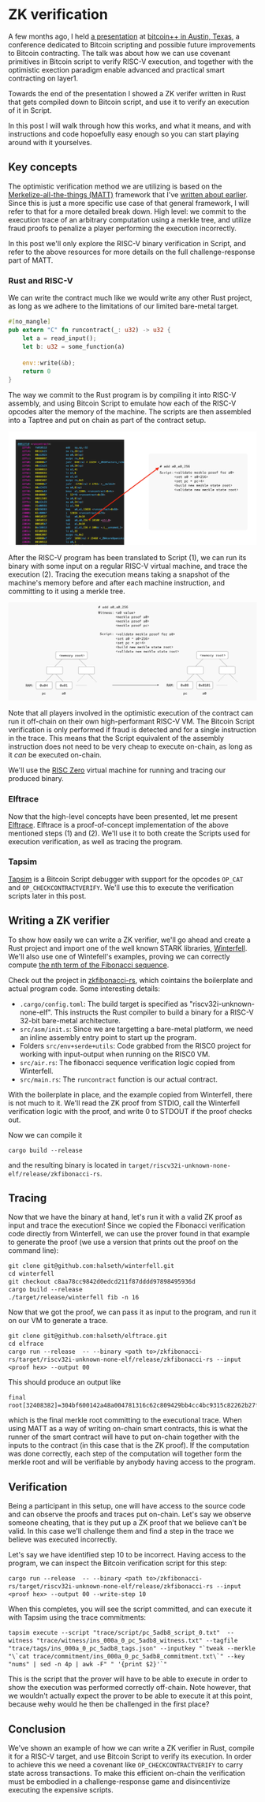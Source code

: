 # ZK verification
A few months ago, I held [a presentation](btcplusplus.pdf) at [bitcoin++ in
Austin, Texas](https://btcplusplus.dev/conf/atx24), a conference dedicated to
Bitcoin scripting and possible future improvements to Bitcoin contracting. The
talk was about how we can use covenant primitives in Bitcoin script to verify
RISC-V execution, and together with the optimistic exection paradigm enable
advanced and practical smart contracting on layer1.

Towards the end of the presentation I showed a ZK verifer written in Rust that
gets compiled down to Bitcoin script, and use it to verify an execution of it
in Script.

In this post I will walk through how this works, and what it means, and with
instructions and code hopoefully easy enough so you can start playing around
with it yourselves.

## Key concepts
The optimistic verification method we are utilizing is based on the
[Merkelize-all-the-things (MATT)](https://merkle.fun/) framework that I've
[written about
earlier](https://github.com/halseth/mattlab/blob/main/docs/challenge.md).
Since this is just a more specific use case of that general framework, I will
refer to that for a more detailed break down. High level: we commit to the
execution trace of an arbitrary computation using a merkle tree, and utilize
fraud proofs to penalize a player performing the execution incorrectly.

In this post we'll only explore the RISC-V binary verification in Script, and
refer to the above resources for more details on the full challenge-response
part of MATT.

### Rust and RISC-V
We can write the contract much like we would write any other Rust project, as
long as we adhere to the limitations of our limited bare-metal target.

```rust
#[no_mangle]
pub extern "C" fn runcontract(_: u32) -> u32 {
    let a = read_input();
    let b: u32 = some_function(a)

    env::write(&b);
    return 0
}
```

The way we commit to the Rust program is by compiling it into RISC-V assembly,
and using Bitcoin Script to emulate how each of the RISC-V opcodes alter the
memory of the machine. The scripts are then assembled into a Taptree and put on
chain as part of the contract setup.

![leaf](elf.png)

After the RISC-V program has been translated to Script (1), we can run its
binary with some input on a regular RISC-V virtual machine, and trace the
execution (2). Tracing the execution means taking a snapshot of the machine's
memory before and after each machine instruction, and committing to it using a
merkle tree.

![leaf](mem.png)

Note that all players involved in the optimistic execution of the contract can
run it off-chain on their own high-performant RISC-V VM. The Bitcoin Script
verification is only performed if fraud is detected and for a single
instruction in the trace. This means that the Script equivalent of the assembly
instruction does not need to be very cheap to execute on-chain, as long as it
_can_ be executed on-chain.

We'll use the [RISC Zero](https://github.com/risc0/risc0) virtual machine for
running and tracing our produced binary.

### Elftrace
Now that the high-level concepts have been presented, let me present
[Elftrace](https://github.com/halseth/elftrace).  Elftrace is a
proof-of-concept implementation of the above mentioned steps (1) and (2). We'll
use it to both create the Scripts used for execution verification, as well as
tracing the program.

### Tapsim
[Tapsim](https://github.com/halseth/tapsim) is a Bitcoin Script debugger with
support for the opcodes `OP_CAT` and `OP_CHECKCONTRACTVERIFY`. We'll use this
to execute the verification scripts later in this post.

## Writing a ZK verifier
To show how easily we can write a ZK verifier, we'll go ahead and create a Rust
project and import one of the well known STARK libraries,
[Winterfell](https://github.com/facebook/winterfell). We'll also use one of
Wintefell's examples, proving we can correctly compute [the nth term of the
Fibonacci sequence](https://github.com/facebook/winterfell/tree/main/examples#fibonacci-sequence). 

Check out the project in
[zkfibonacci-rs](https://github.com/halseth/zkfibonacci-rs), which cointains
the boilerplate and actual program code. Some interesting details:

- `.cargo/config.toml`: The build target is specified as
  "riscv32i-unknown-none-elf". This instructs the Rust compiler to build a
  binary for a RISC-V 32-bit bare-metal architecture.
- `src/asm/init.s`: Since we are targetting a bare-metal platform, we need an
  inline assembly entry point to start up the program.
- Folders `src/env+serde+utils`: Code grabbed from the RISC0 project for working
  with input-output when running on the RISC0 VM.
- `src/air.rs`: The fibonacci sequence verification logic copied from Winterfell.
- `src/main.rs`: The `runcontract` function is our actual contract.

With the boilerplate in place, and the example copied from Winterfell, there is
not much to it. We'll read the ZK proof from STDIO, call the Winterfell
verification logic with the proof, and write 0 to STDOUT if the proof checks
out.

Now we can compile it
```
cargo build --release
```

and the resulting binary is located in
`target/riscv32i-unknown-none-elf/release/zkfibonacci-rs`.

## Tracing
Now that we have the binary at hand, let's run it with a valid ZK proof as
input and trace the execution! Since we copied the Fibonacci verification code
directly from Winterfell, we can use the prover found in that example to
generate the proof (we use a version that prints out the proof on the command
line):

```
git clone git@github.com:halseth/winterfell.git
cd winterfell 
git checkout c8aa78cc9842d0edcd211f87dddd97898495936d
cargo build --release
./target/release/winterfell fib -n 16
```

Now that we got the proof, we can pass it as input to the program, and run it
on our VM to generate a trace.

```
git clone git@github.com:halseth/elftrace.git
cd elfrace
cargo run --release  -- --binary <path to>/zkfibonacci-rs/target/riscv32i-unknown-none-elf/release/zkfibonacci-rs --input <proof hex> --output 00
```

This should produce an output like 
```
final root[32408382]=304bf600142a48a004781316c62c809429bb4cc4bc9315c82262b27f043f9f50
```

which is the final merkle root committing to the executional trace. When using
MATT as a way of writing on-chain smart contracts, this is what the runner of
the smart contract will have to put on-chain together with the inputs to the
contract (in this case that is the ZK proof). If the computation was done
correctly, each step of the computation will together form the merkle root and
will be verifiable by anybody having access to the program.

## Verification
Being a participant in this setup, one will have access to the source code and
can observe the proofs and traces put on-chain. Let's say we observe someone
cheating, that is they put up a ZK proof that we believe can't be valid. In
this case we'll challenge them and find a step in the trace we believe was
executed incorrectly.

Let's say we have identified step 10 to be incorrect. Having access to the
program, we can inspect the Bitcoin verification script for this step:

```
cargo run --release  -- --binary <path to>/zkfibonacci-rs/target/riscv32i-unknown-none-elf/release/zkfibonacci-rs --input <proof hex> --output 00 --write-step 10
```

When this completes, you will see the script committed, and can execute it
with Tapsim using the trace commitments: 

```
tapsim execute --script "trace/script/pc_5adb8_script_0.txt"  --witness "trace/witness/ins_000a_0_pc_5adb8_witness.txt" --tagfile "trace/tags/ins_000a_0_pc_5adb8_tags.json" --inputkey "`tweak --merkle "\`cat trace/commitment/ins_000a_0_pc_5adb8_commitment.txt\`" --key "nums" | sed -n 4p | awk -F" " '{print $2}'`"
```

This is the script that the prover will have to be able to execute in order to
show the execution was performed correctly off-chain. Note however, that we
wouldn't actually expect the prover to be able to execute it at this point,
because wehy would he then be challenged in the first place?

## Conclusion
We've shown an example of how we can write a ZK verifier in Rust, compile it
for a RISC-V target, and use Bitcoin Script to verify its execution. In order
to achieve this we need a covenant like `OP_CHECKCONTRACTVERIFY` to carry state
across transactions. To make this efficient on-chain the verification must be
embodied in a challenge-response game and disincentivize executing the
expensive scripts.
